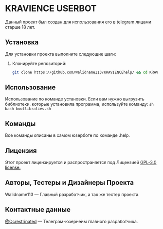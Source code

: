 # KRAVIENCE USERBOT

Данный проект был создан для использования его в telegram лицами старше 18 лет.

## Установка

Для установки проекта выполните следующие шаги:

1. Клонируйте репозиторий:

    ```sh
    git clone https://github.com/Walidname113/KRAVIENCEhelp/ && cd KRAVIENCEhelp && bash install.sh
    ```
    
## Использование

Использование по команде установки. Если вам нужно выгрузить библиотеки, которые установила программа, используйте команду:
    ```sh 
    bash bootlibralies.sh
    ```

## Команды

Все команды описаны в самом юзерботе по команде .help.

## Лицензия

Этот проект лицензируется и распространяется под Лицензией [GPL-3.0 license.](https://github.com/Walidname113/KRAVIENCEhelp/blob/main/LICENSE)

## Авторы, Тестеры и Дизайнеры Проекта

Walidname113 — Главный разработчик, а так же тестер проекта.

## Контактные данные

[@Ocrestrinated](https://t.me/Ocrestrinated/) — Телеграм-юзернейм главного разработчика.
